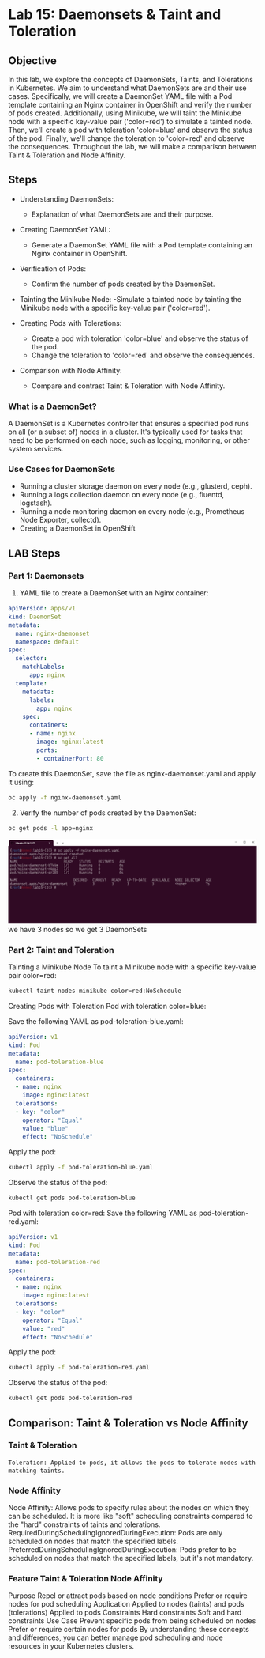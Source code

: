 # Lab 15: Daemonsets & Taint and Toleration
## Objective
In this lab, we explore the concepts of DaemonSets, Taints, and Tolerations in Kubernetes. We aim to understand what DaemonSets are and their use cases. Specifically, we will create a DaemonSet YAML file with a Pod template containing an Nginx container in OpenShift and verify the number of pods created. Additionally, using Minikube, we will taint the Minikube node with a specific key-value pair ('color=red') to simulate a tainted node. Then, we'll create a pod with toleration 'color=blue' and observe the status of the pod. Finally, we'll change the toleration to 'color=red' and observe the consequences. Throughout the lab, we will make a comparison between Taint & Toleration and Node Affinity.


## Steps
- Understanding DaemonSets:
  - Explanation of what DaemonSets are and their purpose.

- Creating DaemonSet YAML:
  - Generate a DaemonSet YAML file with a Pod template containing an Nginx container in OpenShift.

- Verification of Pods:
  - Confirm the number of pods created by the DaemonSet.

- Tainting the Minikube Node:
  -Simulate a tainted node by tainting the Minikube node with a specific key-value pair ('color=red').

- Creating Pods with Tolerations:
  - Create a pod with toleration 'color=blue' and observe the status of the pod.
  - Change the toleration to 'color=red' and observe the consequences.

- Comparison with Node Affinity:
  - Compare and contrast Taint & Toleration with Node Affinity.


### What is a DaemonSet?
A DaemonSet is a Kubernetes controller that ensures a specified pod runs on all (or a subset of) nodes in a cluster. It's typically used for tasks that need to be performed on each node, such as logging, monitoring, or other system services.

### Use Cases for DaemonSets
- Running a cluster storage daemon on every node (e.g., glusterd, ceph).
- Running a logs collection daemon on every node (e.g., fluentd, logstash).
- Running a node monitoring daemon on every node (e.g., Prometheus Node Exporter, collectd).
- Creating a DaemonSet in OpenShift
## LAB Steps
### Part 1: Daemonsets
1. YAML file to create a DaemonSet with an Nginx container:

```yaml
apiVersion: apps/v1
kind: DaemonSet
metadata:
  name: nginx-daemonset
  namespace: default
spec:
  selector:
    matchLabels:
      app: nginx
  template:
    metadata:
      labels:
        app: nginx
    spec:
      containers:
      - name: nginx
        image: nginx:latest
        ports:
        - containerPort: 80
```

To create this DaemonSet, save the file as nginx-daemonset.yaml and apply it using:

```sh
oc apply -f nginx-daemonset.yaml
```
2. Verify the number of pods created by the DaemonSet:

```sh
oc get pods -l app=nginx
```
![alt text](screenshots/1.png)
we have 3 nodes so we get 3 DaemonSets

### Part 2: Taint and Toleration
Tainting a Minikube Node
To taint a Minikube node with a specific key-value pair color=red:

```sh
kubectl taint nodes minikube color=red:NoSchedule
```
Creating Pods with Toleration
Pod with toleration color=blue:

Save the following YAML as pod-toleration-blue.yaml:

```yaml
apiVersion: v1
kind: Pod
metadata:
  name: pod-toleration-blue
spec:
  containers:
  - name: nginx
    image: nginx:latest
  tolerations:
  - key: "color"
    operator: "Equal"
    value: "blue"
    effect: "NoSchedule"
```
Apply the pod:

```sh
kubectl apply -f pod-toleration-blue.yaml
```
Observe the status of the pod:

```sh
kubectl get pods pod-toleration-blue
```

Pod with toleration color=red:
Save the following YAML as pod-toleration-red.yaml:

```yaml
apiVersion: v1
kind: Pod
metadata:
  name: pod-toleration-red
spec:
  containers:
  - name: nginx
    image: nginx:latest
  tolerations:
  - key: "color"
    operator: "Equal"
    value: "red"
    effect: "NoSchedule"
```
Apply the pod:

```sh
kubectl apply -f pod-toleration-red.yaml
```
Observe the status of the pod:

```sh
kubectl get pods pod-toleration-red
```
## Comparison: Taint & Toleration vs Node Affinity
### Taint & Toleration
```Taint: Applied to nodes, it repels a set of pods from being scheduled on the nodes unless those pods have matching tolerations.
Toleration: Applied to pods, it allows the pods to tolerate nodes with matching taints.
```
### Node Affinity
  Node Affinity: Allows pods to specify rules about the nodes on which they can be scheduled. It is more like "soft" scheduling constraints compared to the "hard" constraints of taints and tolerations.
  RequiredDuringSchedulingIgnoredDuringExecution: Pods are only scheduled on nodes that match the specified labels.
  PreferredDuringSchedulingIgnoredDuringExecution: Pods prefer to be scheduled on nodes that match the specified labels, but it's not mandatory.
### Feature	Taint & Toleration	Node Affinity
  Purpose	Repel or attract pods based on node conditions	Prefer or require nodes for pod scheduling
  Application	Applied to nodes (taints) and pods (tolerations)	Applied to pods
  Constraints	Hard constraints	Soft and hard constraints
  Use Case	Prevent specific pods from being scheduled on nodes	Prefer or require certain nodes for pods
  By understanding these concepts and differences, you can better manage pod scheduling and node resources in your Kubernetes clusters.